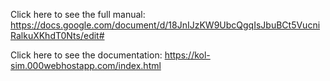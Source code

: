 Click here to see the full manual: https://docs.google.com/document/d/18JnIJzKW9UbcQgqIsJbuBCt5VucniRalkuXKhdT0Nts/edit#

Click here to see the documentation: https://kol-sim.000webhostapp.com/index.html
